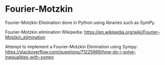 # Fourier-Motzkin
Fourier-Motzkin Elimination done in Python using libraries such as SymPy.

Fourier-Motzkin elimination Wikipedia: https://en.wikipedia.org/wiki/Fourier–Motzkin_elimination

Attempt to implement a Fourier-Motzkin Elimination using Sympy: https://stackoverflow.com/questions/71225969/how-do-i-solve-inequalities-with-sympy

